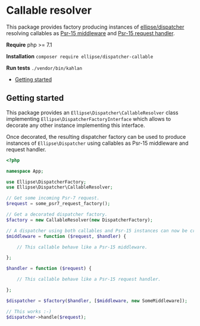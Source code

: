 # Callable resolver

This package provides factory producing instances of [ellipse/dispatcher](https://github.com/ellipsephp/dispatcher) resolving callables as [Psr-15 middleware](https://github.com/http-interop/http-server-middleware) and [Psr-15 request handler](https://github.com/http-interop/http-server-handler).

**Require** php >= 7.1

**Installation** `composer require ellipse/dispatcher-callable`

**Run tests** `./vendor/bin/kahlan`

- [Getting started](https://github.com/ellipsephp/dispatcher-callable#getting-started)

## Getting started

This package provides an `Ellipse\Dispatcher\CallableResolver` class implementing `Ellipse\DispatcherFactoryInterface` which allows to decorate any other instance implementing this interface.

Once decorated, the resulting dispatcher factory can be used to produce instances of `Ellipse\Dispatcher` using callables as Psr-15 middleware and request handler.

```php
<?php

namespace App;

use Ellipse\DispatcherFactory;
use Ellipse\Dispatcher\CallableResolver;

// Get some incoming Psr-7 request.
$request = some_psr7_request_factory();

// Get a decorated dispatcher factory.
$factory = new CallableResolver(new DispatcherFactory);

// A dispatcher using both callables and Psr-15 instances can now be created.
$middleware = function ($request, $handler) {

    // This callable behave like a Psr-15 middleware.

};

$handler = function ($request) {

    // This callable behave like a Psr-15 request handler.

};

$dispatcher = $factory($handler, [$middleware, new SomeMiddleware]);

// This works :-)
$dispatcher->handle($request);
```
